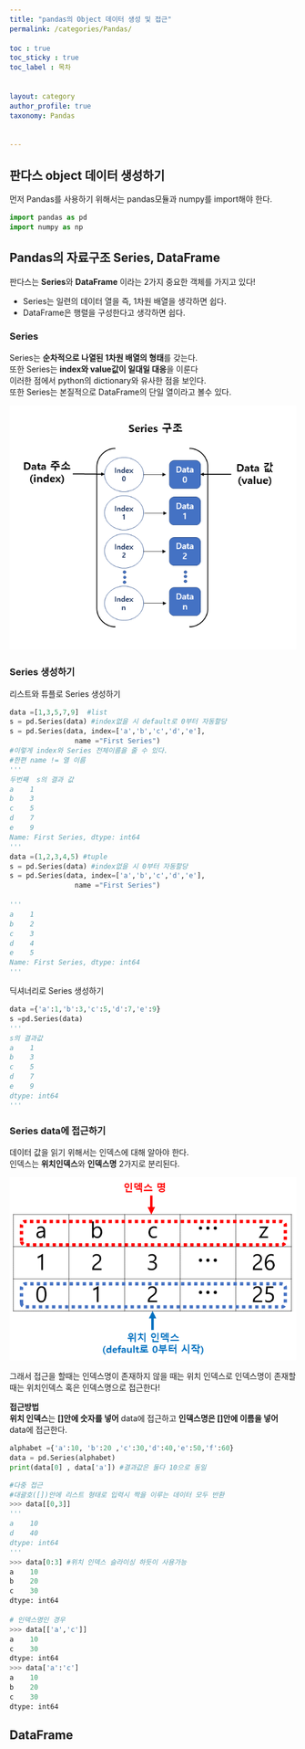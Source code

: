 ```yaml
---
title: "pandas의 Object 데이터 생성 및 접근"
permalink: /categories/Pandas/

toc : true
toc_sticky : true
toc_label : 목차


layout: category
author_profile: true
taxonomy: Pandas


---
```

## 판다스 object 데이터 생성하기 
 먼저 Pandas를 사용하기 위해서는 pandas모듈과 numpy를 import해야 한다.

 ```python
import pandas as pd
import numpy as np 
 ```

## Pandas의 자료구조 Series, DataFrame
판다스는 <strong>Series</strong>와 <strong>DataFrame</strong> 이라는 2가지 중요한 객체를 가지고 있다!

* Series는 일련의 데이터 열을 즉, 1차원 배열을 생각하면 쉽다.
* DataFrame은 행렬을 구성한다고 생각하면 쉽다.

### Series

Series는 <strong>순차적으로 나열된 1차원 배열의 형태</strong>를 갖는다.<br>
또한 Series는 <strong>index와 value값이 일대일 대응</strong>을 이룬다<br>
이러한 점에서 python의 dictionary와 유사한 점을 보인다.<br>
또한 Series는 본질적으로 DataFrame의 단일 열이라고 볼수 있다.

![Series](/assets/images/pandas/Series.png)

### Series 생성하기

리스트와 튜플로 Series 생성하기
``` py
data =[1,3,5,7,9]  #list
s = pd.Series(data) #index없을 시 default로 0부터 자동할당
s = pd.Series(data, index=['a','b','c','d','e'],
                name ="First Series")
#이렇게 index와 Series 전체이름을 줄 수 있다.
#한편 name != 열 이름 
'''
두번째  s의 결과 값
a    1
b    3
c    5
d    7
e    9
Name: First Series, dtype: int64
'''
data =(1,2,3,4,5) #tuple
s = pd.Series(data) #index없을 시 0부터 자동할당
s = pd.Series(data, index=['a','b','c','d','e'],
                name ="First Series")

'''
a    1
b    2
c    3
d    4
e    5
Name: First Series, dtype: int64
'''
```

딕셔너리로 Series 생성하기

```py
data ={'a':1,'b':3,'c':5,'d':7,'e':9}
s =pd.Series(data)
'''
s의 결과값
a    1
b    3
c    5
d    7
e    9
dtype: int64
'''
```
### Series data에 접근하기
데이터 값을 읽기 위해서는 인덱스에 대해 알아야 한다.<br>
인덱스는 <strong>위치인덱스</strong>와 <strong>인덱스명</strong> 2가지로 분리된다.<br>

![SeriesIdx](/assets/images/pandas/Series_idx.png)

그래서 접근을 할때는 인덱스명이 존재하지 않을 때는 위치 인덱스로
인덱스명이 존재할 때는 위치인덱스 혹은 인덱스명으로 접근한다!

<strong>접근방법</strong>
<br><strong>위치 인덱스</strong>는 <strong>[]안에 숫자를 넣어</strong> data에 접근하고
<strong>인덱스명은 []안에 이름을 넣어</strong> data에 접근한다.

```py
alphabet ={'a':10, 'b':20 ,'c':30,'d':40,'e':50,'f':60}
data = pd.Series(alphabet)
print(data[0] , data['a']) #결과값은 둘다 10으로 동일
```
```py
#다중 접근
#대괄호([])안에 리스트 형태로 입력시 짝을 이루는 데이터 모두 반환
>>> data[[0,3]]
'''
a    10
d    40
dtype: int64
'''
>>> data[0:3] #위치 인덱스 슬라이싱 하듯이 사용가능
a    10
b    20
c    30
dtype: int64

# 인덱스명인 경우
>>> data[['a','c']]
a    10
c    30
dtype: int64
>>> data['a':'c']
a    10
b    20
c    30
dtype: int64
```

## DataFrame
